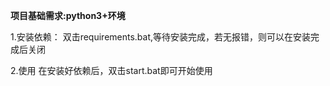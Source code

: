 **项目基础需求:python3+环境**

1.安装依赖：
双击requirements.bat,等待安装完成，若无报错，则可以在安装完成后关闭

2.使用
在安装好依赖后，双击start.bat即可开始使用